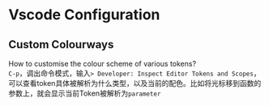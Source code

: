 # Vscode Configuration
## Custom Colourways
How to customise the colour scheme of various tokens?  <br>
`C-p`，调出命令模式，输入`> Developer: Inspect Editor Tokens and Scopes`，可以查看token具体被解析为什么类型，以及当前的配色。比如将光标移到函数的参数上，就会显示当前Token被解析为`parameter`
